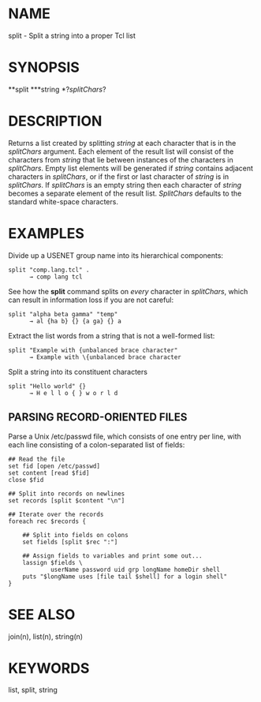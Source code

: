 # NAME

split - Split a string into a proper Tcl list

# SYNOPSIS

**split ***string *?*splitChars*?

# DESCRIPTION

Returns a list created by splitting *string* at each character that is
in the *splitChars* argument. Each element of the result list will
consist of the characters from *string* that lie between instances of
the characters in *splitChars*. Empty list elements will be generated if
*string* contains adjacent characters in *splitChars*, or if the first
or last character of *string* is in *splitChars*. If *splitChars* is an
empty string then each character of *string* becomes a separate element
of the result list. *SplitChars* defaults to the standard white-space
characters.

# EXAMPLES

Divide up a USENET group name into its hierarchical components:

    split "comp.lang.tcl" .
          → comp lang tcl

See how the **split** command splits on *every* character in
*splitChars*, which can result in information loss if you are not
careful:

    split "alpha beta gamma" "temp"
          → al {ha b} {} {a ga} {} a

Extract the list words from a string that is not a well-formed list:

    split "Example with {unbalanced brace character"
          → Example with \{unbalanced brace character

Split a string into its constituent characters

    split "Hello world" {}
          → H e l l o { } w o r l d

## PARSING RECORD-ORIENTED FILES

Parse a Unix /etc/passwd file, which consists of one entry per line,
with each line consisting of a colon-separated list of fields:

    ## Read the file
    set fid [open /etc/passwd]
    set content [read $fid]
    close $fid

    ## Split into records on newlines
    set records [split $content "\n"]

    ## Iterate over the records
    foreach rec $records {

        ## Split into fields on colons
        set fields [split $rec ":"]

        ## Assign fields to variables and print some out...
        lassign $fields \
                userName password uid grp longName homeDir shell
        puts "$longName uses [file tail $shell] for a login shell"
    }

# SEE ALSO

join(n), list(n), string(n)

# KEYWORDS

list, split, string

<!---
Copyright (c) 1993 The Regents of the University of California
Copyright (c) 1994-1996 Sun Microsystems, Inc
-->


